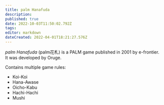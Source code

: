 ```yaml
---
title: palm Hanafuda
description: 
published: true
date: 2022-10-03T11:50:02.792Z
tags: 
editor: markdown
dateCreated: 2022-04-01T18:21:27.576Z
---
```


_palm Hanafuda_ (<span lang='ja'>palm花札</span>) is a PALM game published in 2001 by e-frontier.
It was developed by Oruge.

Contains multiple game rules:
- Koi-Koi
- Hana-Awase
- Oicho-Kabu
- Hachi-Hachi
- Mushi